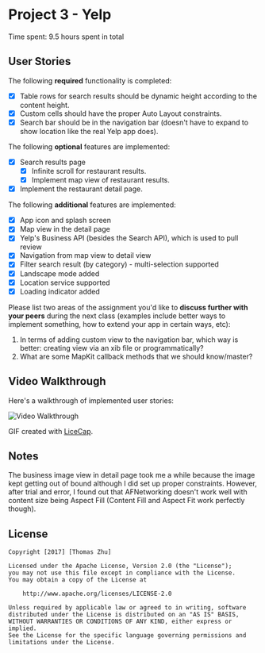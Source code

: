 # Project 3 - Yelp

Time spent: 9.5 hours spent in total

## User Stories

The following **required** functionality is completed:

- [X] Table rows for search results should be dynamic height according to the content height.
- [X] Custom cells should have the proper Auto Layout constraints.
- [X] Search bar should be in the navigation bar (doesn't have to expand to show location like the real Yelp app does).

The following **optional** features are implemented:

- [X] Search results page
   - [X] Infinite scroll for restaurant results.
   - [X] Implement map view of restaurant results.
- [X] Implement the restaurant detail page.

The following **additional** features are implemented:

- [X] App icon and splash screen
- [X] Map view in the detail page
- [X] Yelp's Business API (besides the Search API), which is used to pull review
- [X] Navigation from map view to detail view
- [X] Filter search result (by category) - multi-selection supported
- [X] Landscape mode added
- [X] Location service supported
- [X] Loading indicator added

Please list two areas of the assignment you'd like to **discuss further with your peers** during the next class (examples include better ways to implement something, how to extend your app in certain ways, etc):

1. In terms of adding custom view to the navigation bar, which way is better: creating view via an xib file or programmatically?
2. What are some MapKit callback methods that we should know/master?

## Video Walkthrough 

Here's a walkthrough of implemented user stories:

<img src='http://i.imgur.com/X5bKf7I.gif' title='Video Walkthrough' width='' alt='Video Walkthrough' />

GIF created with [LiceCap](http://www.cockos.com/licecap/).

## Notes

The business image view in detail page took me a while because the image kept getting out of bound although I did set up proper constraints. However, after trial and error, I found out that AFNetworking doesn't work well with content size being Aspect Fill (Content Fill and Aspect Fit work perfectly though).

## License

    Copyright [2017] [Thomas Zhu]

    Licensed under the Apache License, Version 2.0 (the "License");
    you may not use this file except in compliance with the License.
    You may obtain a copy of the License at

        http://www.apache.org/licenses/LICENSE-2.0

    Unless required by applicable law or agreed to in writing, software
    distributed under the License is distributed on an "AS IS" BASIS,
    WITHOUT WARRANTIES OR CONDITIONS OF ANY KIND, either express or implied.
    See the License for the specific language governing permissions and
    limitations under the License.

